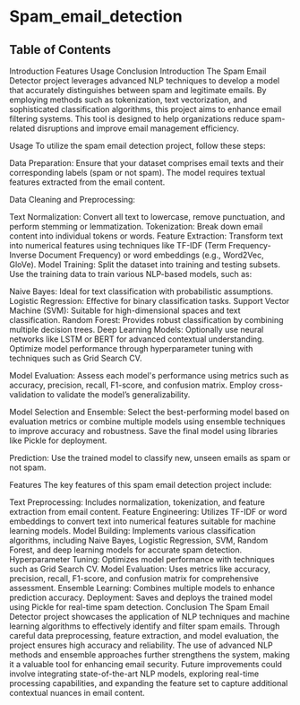 # Spam_email_detection
## Table of Contents
Introduction
Features
Usage
Conclusion
Introduction
The Spam Email Detector project leverages advanced NLP techniques to develop a model that accurately distinguishes between spam and legitimate emails. By employing methods such as tokenization, text vectorization, and sophisticated classification algorithms, this project aims to enhance email filtering systems. This tool is designed to help organizations reduce spam-related disruptions and improve email management efficiency.

Usage
To utilize the spam email detection project, follow these steps:

Data Preparation: Ensure that your dataset comprises email texts and their corresponding labels (spam or not spam). The model requires textual features extracted from the email content.

Data Cleaning and Preprocessing:

Text Normalization: Convert all text to lowercase, remove punctuation, and perform stemming or lemmatization.
Tokenization: Break down email content into individual tokens or words.
Feature Extraction: Transform text into numerical features using techniques like TF-IDF (Term Frequency-Inverse Document Frequency) or word embeddings (e.g., Word2Vec, GloVe).
Model Training: Split the dataset into training and testing subsets. Use the training data to train various NLP-based models, such as:

Naive Bayes: Ideal for text classification with probabilistic assumptions.
Logistic Regression: Effective for binary classification tasks.
Support Vector Machine (SVM): Suitable for high-dimensional spaces and text classification.
Random Forest: Provides robust classification by combining multiple decision trees.
Deep Learning Models: Optionally use neural networks like LSTM or BERT for advanced contextual understanding.
Optimize model performance through hyperparameter tuning with techniques such as Grid Search CV.

Model Evaluation: Assess each model's performance using metrics such as accuracy, precision, recall, F1-score, and confusion matrix. Employ cross-validation to validate the model’s generalizability.

Model Selection and Ensemble: Select the best-performing model based on evaluation metrics or combine multiple models using ensemble techniques to improve accuracy and robustness. Save the final model using libraries like Pickle for deployment.

Prediction: Use the trained model to classify new, unseen emails as spam or not spam.

Features
The key features of this spam email detection project include:

Text Preprocessing: Includes normalization, tokenization, and feature extraction from email content.
Feature Engineering: Utilizes TF-IDF or word embeddings to convert text into numerical features suitable for machine learning models.
Model Building: Implements various classification algorithms, including Naive Bayes, Logistic Regression, SVM, Random Forest, and deep learning models for accurate spam detection.
Hyperparameter Tuning: Optimizes model performance with techniques such as Grid Search CV.
Model Evaluation: Uses metrics like accuracy, precision, recall, F1-score, and confusion matrix for comprehensive assessment.
Ensemble Learning: Combines multiple models to enhance prediction accuracy.
Deployment: Saves and deploys the trained model using Pickle for real-time spam detection.
Conclusion
The Spam Email Detector project showcases the application of NLP techniques and machine learning algorithms to effectively identify and filter spam emails. Through careful data preprocessing, feature extraction, and model evaluation, the project ensures high accuracy and reliability. The use of advanced NLP methods and ensemble approaches further strengthens the system, making it a valuable tool for enhancing email security. Future improvements could involve integrating state-of-the-art NLP models, exploring real-time processing capabilities, and expanding the feature set to capture additional contextual nuances in email content.
